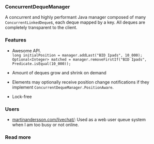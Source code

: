 ### ConcurrentDequeManager

A concurrent and highly performant Java manager composed of many `ConcurrentLinkedDeque`s, each deque mapped by a key. All deques are completely transparent to the client.

### Features

* Awesome API.  
   `long initialPosition = manager.addLast("BID Ipads", 10_000);`  
   `Optional<Integer> matched = manager.removeFirstIf("BID Ipads", Predicate.isEqual(10_000));`

* Amount of deques grow and shrink on demand
* Elements may optionally receive position change notifications if they implement `ConcurrentDequeManager.PositionAware`.
* Lock-free

### Users

* [martinandersson.com/livechat/](http://www.martinandersson.com/livechat/ "Author's homepage"): Used as a web user queue system when I am too busy or not online.

### Read more
